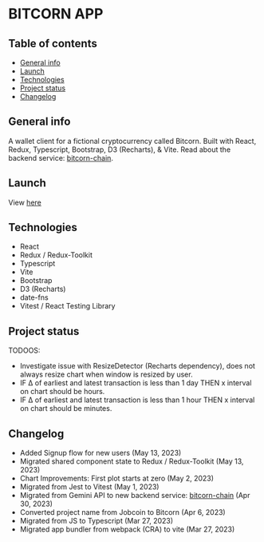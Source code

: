 # BITCORN APP

## Table of contents

- [General info](#general-info)
- [Launch](#launch)
- [Technologies](#technologies)
- [Project status](#project-status)
- [Changelog](#changelog)

## General info

A wallet client for a fictional cryptocurrency called Bitcorn. Built with React, Redux, Typescript, Bootstrap, D3 (Recharts), & Vite. Read about the backend service: [bitcorn-chain](https://github.com/benjipt/bitcorn-chain).

## Launch

View [here](https://bitcorn.netlify.app/)

## Technologies

- React
- Redux / Redux-Toolkit
- Typescript
- Vite
- Bootstrap
- D3 (Recharts)
- date-fns
- Vitest / React Testing Library

## Project status

TODOOS:

- Investigate issue with ResizeDetector (Recharts dependency), does not always resize chart when window is resized by user.
- IF Δ of earliest and latest transaction is less than 1 day THEN x interval on chart should be hours.
- IF Δ of earliest and latest transaction is less than 1 hour THEN x interval on chart should be minutes.

## Changelog

- Added Signup flow for new users (May 13, 2023)
- Migrated shared component state to Redux / Redux-Toolkit (May 13, 2023)
- Chart Improvements: First plot starts at zero (May 2, 2023)
- Migrated from Jest to Vitest (May 1, 2023)
- Migrated from Gemini API to new backend service: [bitcorn-chain](https://github.com/benjipt/bitcorn-chain) (Apr 30, 2023)
- Converted project name from Jobcoin to Bitcorn (Apr 6, 2023)
- Migrated from JS to Typescript (Mar 27, 2023)
- Migrated app bundler from webpack (CRA) to vite (Mar 27, 2023)
